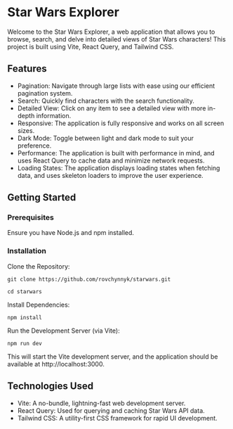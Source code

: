 # Star Wars Explorer

Welcome to the Star Wars Explorer, a web application that allows you to browse, search, and delve into detailed views of Star Wars characters! This project is built using Vite, React Query, and Tailwind CSS.

## Features

- Pagination: Navigate through large lists with ease using our efficient pagination system.
- Search: Quickly find characters with the search functionality.
- Detailed View: Click on any item to see a detailed view with more in-depth information.
- Responsive: The application is fully responsive and works on all screen sizes.
- Dark Mode: Toggle between light and dark mode to suit your preference.
- Performance: The application is built with performance in mind, and uses React Query to cache data and minimize network requests.
- Loading States: The application displays loading states when fetching data, and uses skeleton loaders to improve the user experience.

## Getting Started

### Prerequisites

Ensure you have Node.js and npm installed.

### Installation

Clone the Repository:

    git clone https://github.com/rovchynnyk/starwars.git

    cd starwars

Install Dependencies:

    npm install

Run the Development Server (via Vite):

    npm run dev

This will start the Vite development server, and the application should be available at http://localhost:3000.


## Technologies Used
- Vite: A no-bundle, lightning-fast web development server.
- React Query: Used for querying and caching Star Wars API data.
- Tailwind CSS: A utility-first CSS framework for rapid UI development.

